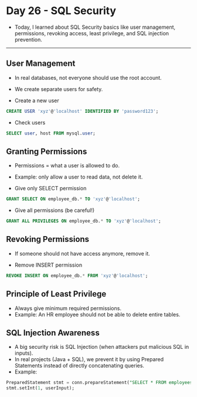 # Day 26 - SQL Security
- Today, I learned about SQL Security basics like user management, permissions, revoking access, least privilege, and SQL injection prevention.
---

## User Management
- In real databases, not everyone should use the root account.
- We create separate users for safety.

- Create a new user
```sql
CREATE USER 'xyz'@'localhost' IDENTIFIED BY 'password123';
```

- Check users
```sql
SELECT user, host FROM mysql.user;
```

## Granting Permissions
- Permissions = what a user is allowed to do.
- Example: only allow a user to read data, not delete it.

- Give only SELECT permission
```sql
GRANT SELECT ON employee_db.* TO 'xyz'@'localhost';
```

- Give all permissions (be careful!)
```sql
GRANT ALL PRIVILEGES ON employee_db.* TO 'xyz'@'localhost';
```

## Revoking Permissions
- If someone should not have access anymore, remove it.

- Remove INSERT permission
```sql
REVOKE INSERT ON employee_db.* FROM 'xyz'@'localhost';
```

## Principle of Least Privilege
- Always give minimum required permissions.
- Example: An HR employee should not be able to delete entire tables.

## SQL Injection Awareness
- A big security risk is SQL Injection (when attackers put malicious SQL in inputs).
- In real projects (Java + SQL), we prevent it by using Prepared Statements instead of directly concatenating queries.
- Example:
```sql
PreparedStatement stmt = conn.prepareStatement("SELECT * FROM employees WHERE emp_id = ?");
stmt.setInt(1, userInput);
```
